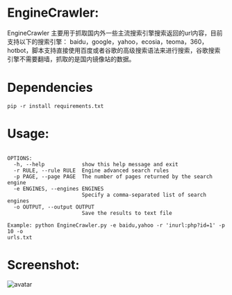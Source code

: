 # EngineCrawler:
EngineCrawler 主要用于抓取国内外一些主流搜索引擎搜索返回的url内容，目前支持以下的搜索引擎： baidu，google，yahoo，ecosia，teoma，360，hotbot，脚本支持直接使用百度或者谷歌的高级搜索语法来进行搜索，谷歌搜索引擎不需要翻墙，抓取的是国内镜像站的数据。
# Dependencies
`pip -r install requirements.txt`
# Usage:
```usage: EngineCrawler.py [-h] -r RULE -p PAGE [-e ENGINES] [-o OUTPUT]

OPTIONS:
  -h, --help            show this help message and exit
  -r RULE, --rule RULE  Engine advanced search rules
  -p PAGE, --page PAGE  The number of pages returned by the search engine
  -e ENGINES, --engines ENGINES
                        Specify a comma-separated list of search engines
  -o OUTPUT, --output OUTPUT
                        Save the results to text file

Example: python EngineCrawler.py -e baidu,yahoo -r 'inurl:php?id=1' -p 10 -o
urls.txt
```
# Screenshot:
![avatar](https://github.com/heroanswer/EngineCrawler/blob/master/screenshot.png)
